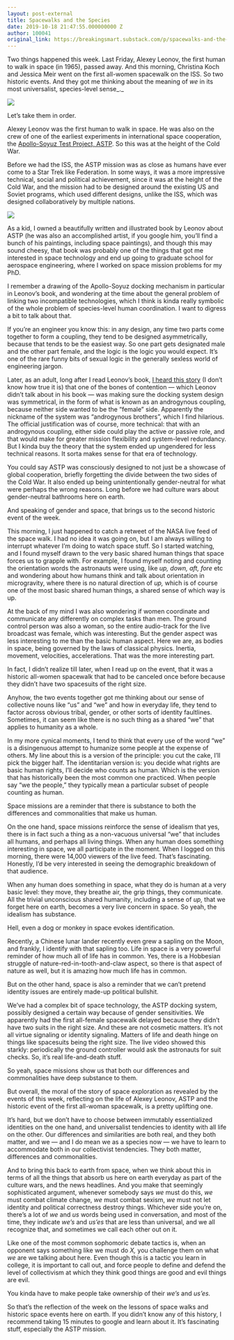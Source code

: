 ```yaml
---
layout: post-external
title: Spacewalks and the Species
date: 2019-10-18 21:47:55.000000000 Z
author: 100041
original_link: https://breakingsmart.substack.com/p/spacewalks-and-the-species
---
```


Two things happened this week. Last Friday, Alexey Leonov, the first human to walk in space (in 1965), passed away. And this morning, Christina Koch and Jessica Meir went on the first all-women spacewalk on the ISS. So two historic events. And they got me thinking about the meaning of _we_ in its most universalist, species-level sense_._

[![](https://cdn.substack.com/image/fetch/w_1456,c_limit,f_auto,q_auto:good/https#3A#2F#2Fbucketeer-e05bbc84-baa3-437e-9518-adb32be77984.s3.amazonaws.com#2Fpublic#2Fimages#2Fe41ac9b5-4258-4b3c-8eec-8334998d2310_2700x1795.jpeg)](https://cdn.substack.com/image/fetch/c_limit,f_auto,q_auto:good/https#3A#2F#2Fbucketeer-e05bbc84-baa3-437e-9518-adb32be77984.s3.amazonaws.com#2Fpublic#2Fimages#2Fe41ac9b5-4258-4b3c-8eec-8334998d2310_2700x1795.jpeg)

Let’s take them in order.

Alexey Leonov was the first human to walk in space. He was also on the crew of one of the earliest experiments in international space cooperation, the [Apollo-Soyuz Test Project, ASTP](https://en.wikipedia.org/wiki/Apollo#E2#80#93Soyuz_Test_Project). So this was at the height of the Cold War.

Before we had the ISS, the ASTP mission was as close as humans have ever come to a Star Trek like Federation. In some ways, it was a more impressive technical, social and political achievement, since it was at the height of the Cold War, and the mission had to be designed around the existing US and Soviet programs, which used different designs, unlike the ISS, which was designed collaboratively by multiple nations.

[![](https://cdn.substack.com/image/fetch/w_1456,c_limit,f_auto,q_auto:good/https#3A#2F#2Fbucketeer-e05bbc84-baa3-437e-9518-adb32be77984.s3.amazonaws.com#2Fpublic#2Fimages#2F2e91985a-2d00-4b28-8c22-4ab0ec41991f_1279x982.jpeg)](https://cdn.substack.com/image/fetch/c_limit,f_auto,q_auto:good/https#3A#2F#2Fbucketeer-e05bbc84-baa3-437e-9518-adb32be77984.s3.amazonaws.com#2Fpublic#2Fimages#2F2e91985a-2d00-4b28-8c22-4ab0ec41991f_1279x982.jpeg)

As a kid, I owned a beautifully written and illustrated book by Leonov about ASTP (he was also an accomplished artist, if you google him, you’ll find a bunch of his paintings, including space paintings), and though this may sound cheesy, that book was probably one of the things that got me interested in space technology and end up going to graduate school for aerospace engineering, where I worked on space mission problems for my PhD.

I remember a drawing of the Apollo-Soyuz docking mechanism in particular in Leonov’s book, and wondering at the time about the general problem of linking two incompatible technologies, which I think is kinda really symbolic of the whole problem of species-level human coordination. I want to digress a bit to talk about that.

If you’re an engineer you know this: in any design, any time two parts come together to form a coupling, they tend to be designed asymmetrically, because that tends to be the easiest way. So one part gets designated male and the other part female, and the logic is the logic you would expect. It’s one of the rare funny bits of sexual logic in the generally sexless world of engineering jargon.

Later, as an adult, long after I read Leonov’s book, [I heard this story](https://www.uscpublicdiplomacy.org/blog/apollo-soyuz-test-project-ideal-science-diplomacy) (I don’t know how true it is) that one of the bones of contention — which Leonov didn’t talk about in his book — was making sure the docking system design was symmetrical, in the form of what is known as an androgynous coupling, because neither side wanted to be the “female” side. Apparently the nickname of the system was “androgynous brothers”, which I find hilarious. The official justification was of course, more technical: that with an androgynous coupling, either side could play the active or passive role, and that would make for greater mission flexibility and system-level redundancy. But I kinda buy the theory that the system ended up ungendered for less technical reasons. It sorta makes sense for that era of technology.

You could say ASTP was consciously designed to not just be a showcase of global cooperation, briefly forgetting the divide between the two sides of the Cold War. It also ended up being unintentionally gender-neutral for what were perhaps the wrong reasons. Long before we had culture wars about gender-neutral bathrooms here on earth.

And speaking of gender and space, that brings us to the second historic event of the week.

This morning, I just happened to catch a retweet of the NASA live feed of the space walk. I had no idea it was going on, but I am always willing to interrupt whatever I’m doing to watch space stuff. So I started watching, and I found myself drawn to the very basic shared human things that space forces us to grapple with. For example, I found myself noting and counting the orientation words the astronauts were using, like _up, down, aft, fore_ etc and wondering about how humans think and talk about orientation in microgravity, where there is no natural direction of _up,_ which is of course one of the most basic shared human things, a shared sense of which way is up.

At the back of my mind I was also wondering if women coordinate and communicate any differently on complex tasks than men. The ground control person was also a woman, so the entire audio-track for the live broadcast was female, which was interesting. But the gender aspect was less interesting to me than the basic human aspect. Here we are, as bodies in space, being governed by the laws of classical physics. Inertia, movement, velocities, accelerations. That was the more interesting part.

In fact, I didn’t realize till later, when I read up on the event, that it was a historic all-women spacewalk that had to be canceled once before because they didn’t have two spacesuits of the right size.

Anyhow, the two events together got me thinking about our sense of collective nouns like “us” and “we” and how in everyday life, they tend to factor across obvious tribal, gender, or other sorts of identity faultlines. Sometimes, it can seem like there is no such thing as a shared “we” that applies to humanity as a whole.

In my more cynical moments, I tend to think that every use of the word “we” is a disingenuous attempt to humanize some people at the expense of others. My line about this is a version of the principle: you cut the cake, I’ll pick the bigger half. The identitarian version is: you decide what rights are basic human rights, I’ll decide who counts as human. Which is the version that has historically been the most common one practiced. When people say “we the people,” they typically mean a particular subset of people counting as human.

Space missions are a reminder that there is substance to both the differences and commonalities that make us human.

On the one hand, space missions reinforce the sense of idealism that yes, there is in fact such a thing as a non-vacuous universal “we” that includes all humans, and perhaps all living things. When any human does something interesting in space, we all participate in the moment. When I logged on this morning, there were 14,000 viewers of the live feed. That’s fascinating. Honestly, I’d be very interested in seeing the demographic breakdown of that audience.

When any human does something in space, what they do is human at a very basic level: they move, they breathe air, the grip things, they communicate. All the trivial unconscious shared humanity, including a sense of _up,_ that we forget here on earth, becomes a very live concern in space. So yeah, the idealism has substance.

Hell, even a dog or monkey in space evokes identification.

Recently, a Chinese lunar lander recently even grew a sapling on the Moon, and frankly, I identify with that sapling too. Life in space is a very powerful reminder of how much all of life has in common. Yes, there is a Hobbesian struggle of nature-red-in-tooth-and-claw aspect, so there is that aspect of nature as well, but it is amazing how much life has in common.

But on the other hand, space is also a reminder that we can’t pretend identity issues are entirely made-up political bullshit.

We’ve had a complex bit of space technology, the ASTP docking system, possibly designed a certain way because of gender sensitivities. We apparently had the first all-female spacewalk delayed because they didn’t have two suits in the right size. And these are not cosmetic matters. It’s not all virtue signaling or identity signaling. Matters of life and death hinge on things like spacesuits being the right size. The live video showed this starkly: periodically the ground controller would ask the astronauts for suit checks. So, it’s real life-and-death stuff.

So yeah, space missions show us that both our differences and commonalities have deep substance to them.

But overall, the moral of the story of space exploration as revealed by the events of this week, reflecting on the life of Alexey Leonov, ASTP and the historic event of the first all-woman spacewalk, is a pretty uplifting one.

It’s hard, but we don’t have to choose between immutably essentialized identities on the one hand, and universalist tendencies to identity with all life on the other. Our differences and similarities are both real, and they both matter, and we — and I do mean we as a species now — we have to learn to accommodate both in our collectivist tendencies. They both matter, differences and commonalities.

And to bring this back to earth from space, when we think about this in terms of all the things that absorb us here on earth everyday as part of the culture wars, and the news headlines. And you make that seemingly sophisticated argument, whenever somebody says _we_ must do this, _we_ must combat climate change, _we_ must combat sexism, _we_ must not let identity and political correctness destroy things. Whichever side you’re on, there’s a lot of _we_ and _us_ words being used in conversation, and most of the time, they indicate _we’s_ and _us’es_ that are less than universal, and we all recognize that, and sometimes we call each other out on it.

Like one of the most common sophomoric debate tactics is, when an opponent says something like we must do _X,_ you challenge them on what _we_ are we talking about here. Even though this is a tactic you learn in college, it is important to call out, and force people to define and defend the level of collectivism at which they think good things are good and evil things are evil.

You kinda have to make people take ownership of their _we’s_ and _us’es._

So that’s the reflection of the week on the lessons of space walks and historic space events here on earth. If you didn’t know any of this history, I recommend taking 15 minutes to google and learn about it. It’s fascinating stuff, especially the ASTP mission.


